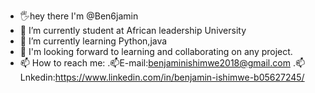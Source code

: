 - 🖐hey there I'm @Ben6jamin 
- 🔭 I’m currently student at  African leadership University
- 🌱 I’m currently learning  Python,java
- 👀 I'm looking forward to learning and collaborating on any project. 
- 📫 How to reach me: 
    .📫E-mail:benjaminishimwe2018@gmail.com
    .📫Lnkedin:https://www.linkedin.com/in/benjamin-ishimwe-b05627245/
